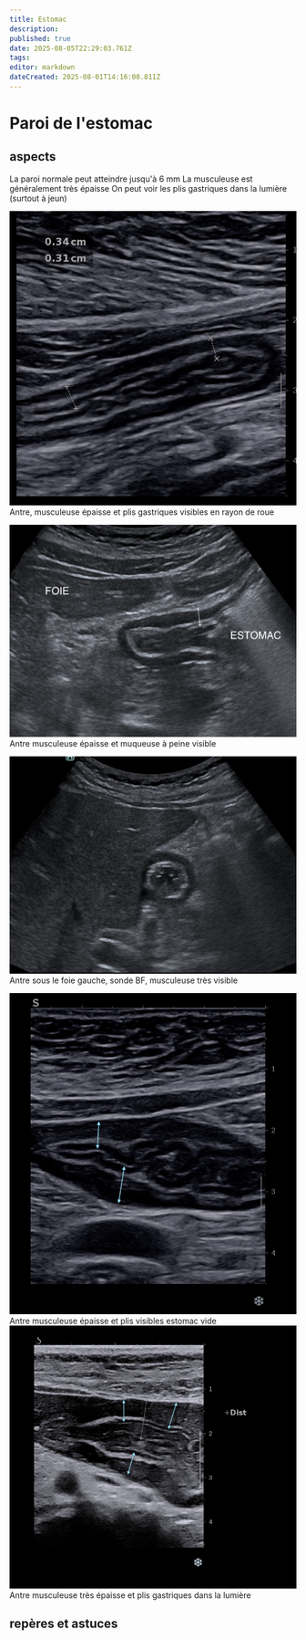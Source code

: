```yaml
---
title: Estomac
description: 
published: true
date: 2025-08-05T22:29:03.761Z
tags: 
editor: markdown
dateCreated: 2025-08-01T14:16:00.811Z
---
```


# Paroi de l'estomac
## aspects
La paroi normale peut atteindre jusqu'à 6 mm
La musculeuse est généralement très épaisse
On peut voir les plis gastriques dans la lumière (surtout à jeun)

![antre_hff_2_copie.jpg](/anatomie_typique/antre_hff_2_copie.jpg)
Antre, musculeuse épaisse et plis gastriques visibles en rayon de roue

![Antre sonde BF](/anatomie_typique/antre_bf.jpg)
Antre musculeuse épaisse et muqueuse à peine visible

![Antre,sonde BF](/anatomie_typique/antre_bf2.jpg)
Antre sous le foie gauche, sonde BF, musculeuse très visible

![Antre sonde HF](/anatomie_typique/antre_hfff.jpg)
Antre musculeuse épaisse et plis visibles estomac vide
![Antre sonde HF](/anatomie_typique/antre_hffpie.jpg)
Antre musculeuse très épaisse et plis gastriques dans la lumière
## repères et astuces
